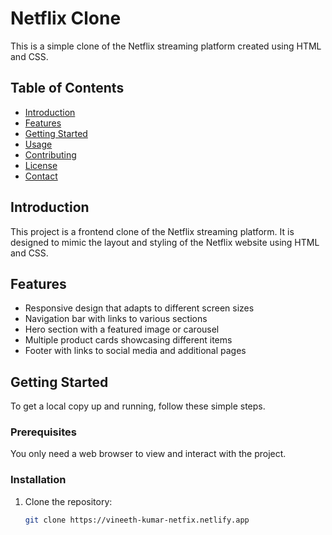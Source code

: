 # Netflix Clone

This is a simple clone of the Netflix streaming platform created using HTML and CSS.

## Table of Contents

- [Introduction](#introduction)
- [Features](#features)
- [Getting Started](#getting-started)
- [Usage](#usage)
- [Contributing](#contributing)
- [License](#license)
- [Contact](#contact)

## Introduction

This project is a frontend clone of the Netflix streaming platform. It is designed to mimic the layout and styling of the Netflix website using HTML and CSS.

## Features

- Responsive design that adapts to different screen sizes
- Navigation bar with links to various sections
- Hero section with a featured image or carousel
- Multiple product cards showcasing different items
- Footer with links to social media and additional pages

## Getting Started

To get a local copy up and running, follow these simple steps.

### Prerequisites

You only need a web browser to view and interact with the project.

### Installation

1. Clone the repository:
   ```sh
   git clone https://vineeth-kumar-netfix.netlify.app

